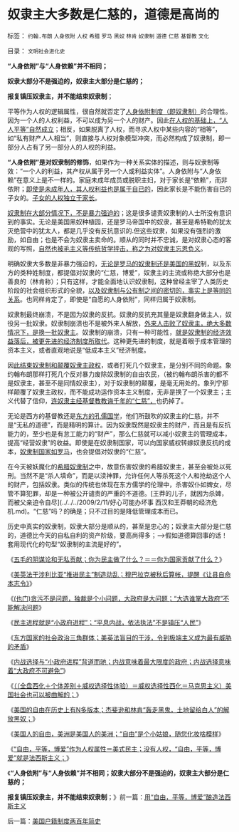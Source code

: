 # 奴隶主大多数是仁慈的，道德是高尚的

标签： `约翰.布朗` `人身依附` `人权` `希腊` `罗马` `黑奴` `林肯` `奴隶制` `道德` `仁慈` `基督教` `文化` 

目录： `文明社会进化史`

**“人身依附”与“人身依赖”并不相同；**

**奴隶大部分不是强迫的，奴隶主大部分是仁慈的；**

**报复镇压奴隶主，并不能结束奴隶制**；

平等作为人权的逻辑属性，很自然就否定了[人身依附制度（即奴隶制）](../../../2011/3/31/奴隶制是生存环境恶化预期的应急机制.md)的合理性。因为一个人的人权利益，不可以成为另一个人的财产。因此[在人权的基础上，“人人平等”自然成立](../../../2010/11/11/为什么到处都宣扬“普世的价值观”.md)；相反，如果脱离了人权，而寻求人权中某些内容的“相等”，如“私有财产人人相当”，则直接与人权对象模型冲突，而必然构成了奴隶制，即一部分人占有了另一部分人的人权的利益。

**“人身依附”是对奴隶制的修饰**，如果作为一种关系实体的描述，则与奴隶制等效：“一个人的利益，其产权从属于另一个人或利益实体”。人身依附与“人身依赖”在意义上是不一样的。家庭未成年成员或脱职主妇，对于家长是“依赖”，而非依附；[即使是未成年人，其人权利益也是属于自已的](../../../2009/11/3/我们的身体和生命的权力属于自已.md)，因此家长是不能伤害自已的子女的。[子女的人权独立于家长](../../../2009/11/3/中国和古罗马的“孝道德”考究.md)。

[奴隶制在大部分情况下，不是暴力强迫的](../../../2011/3/31/商业奴隶制和美国人不爱国.md)；这是很多谴责奴隶制的人士所没有意识到的事实。无论是美国黑奴种植园，还是罗马帝国中的奴隶，甚至是希特勒的犹太灭绝营中的犹太人，都是几乎没有反抗意识的.但这些奴隶，如果没有强烈的激励，如自由；也是不会为奴隶主卖命的。顺从的同时并不忠诚，是对奴隶心态的客观的写照，[自然也被毛主义等传统哲学抨击，称之为对奴隶主忘恩负义](http://darthvad123.wordpress.com/2011/04/09/%E4%B9%8C%E6%9C%89%E4%B9%8B%E4%B9%A1%E6%AF%9B%E5%B7%A6%E5%AE%9E%E9%99%85%E4%B8%8A%E6%98%AF%E4%BA%BA%E7%83%9F%E7%A8%80%E5%B0%91/)。

明确奴隶大多数是非暴力强迫的，[无论是罗马的奴隶制还是美国的黑奴](../../../2009/11/16/奴隶制社会和古罗马.md)制，以及东方的类种姓制度，都提倡对奴隶的“仁慈，博爱”，奴隶主的主流或称绝大部分也是善良的（林肯称）；只有这样，才能全面地认识奴隶制，这种曾经主宰了人类历史阶段的社会组织形式的全貌，[以及奴隶制与公有制之间的密切的，事实上是等同的关系](../../../2009/10/17/人权是经济学概念.md)。也同样肯定了，即使是“自愿的人身依附”，同样归属于奴隶制。

奴隶制最终崩溃，不是因为奴隶的反抗。奴隶的反抗充其量是奴隶翻身做主人，奴役另一批奴隶。奴隶制崩溃也不是被外来人解放，[外来人击败了奴隶主，绝大多数情况下，是换一批奴隶主](../../../2011/3/30/人道主义“政治正确”和不正确的殖民主义.md)。奴隶制的崩溃，只有一种可能性，[就是奴隶制的经济效益落后，被更先进的经济制度所取代](../../../2011/3/31/商业奴隶制和美国人不爱国.md)。这种更先进的制度，就是着眼于成本管理的资本主义，或者直观地说是“低成本主义”经济制度。

因[此结束奴隶制和颠覆奴隶主政权](../../../2011/3/31/贫困的结果是奴隶制.md)，或者打死几个奴隶主，是分别不同的命题。象约翰布朗那样打死几个反对暴力废除奴隶制的自由农民，（被约翰布朗杀害的都不是奴隶主，甚至不是同情奴隶主），对于奴隶制的颠覆，是毫无用处的。象列宁那样颠覆了奴隶主政权，而不能成功运作资本主义制度，无非是换了一个奴隶主；主义代替了信仰，[连奴隶主经基督教教诲千年的“仁慈”，](../../../2010/11/20/基督教中世纪是信仰的泛滥，社会的退步.md)也扔掉了。

无论是西方的基督教还是[东方的孔儒国学](../../../2009/6/22/国学儒教的科学精华在无私的服从美德.md)，他们所鼓吹的奴隶主的仁慈，并不是“无私的道德”，而是精明的算计。因为奴隶既然是奴隶主的财产，而且是有反抗能力的，至少也是有怠工能力的“财产”，那么仁慈就可以减小奴隶主的管理成本，提高“经营奴隶”的收益。即使是在奴隶制国家，可以向国家威权转嫁奴隶反抗的成本，[奴隶制国家如罗马](../../../2010/9/6/“波斯未灭，何以减薪”.md)，也会提倡对奴隶的“仁慈”。

在今天被妖魔化的[希腊奴隶制](../../../2010/8/2/苏格拉底的劳动观念；鄙视劳动必定仇富.md)之中，故意伤害奴隶的希腊奴隶主，甚至会被处以死刑。当然不是“杀人填命”，而是以渎神罪，允许任何人等杀死这个人和抢劫这个人的财产，包括奴隶。类似的传统也体现在东方儒学的伦理中，杀害奴仆如婢女，尽管不算犯罪，却是一种被公开谴责的严重的不道德。[王莽的儿子，就因为杀婢，而被父亲迫令自尽](../../../2009/2/11/好心可能办坏事 西汉和王莽朝的经济危机.md)。“仁慈”吗？的确是；只不过目的是降低管理成本而已。

历史中真实的奴隶制，奴隶大部分是顺从的，甚至是忠心的；奴隶主大部分是仁慈的，道德比今天的自私自利的资产阶级，要高尚得多；——>假如道德算回事的话！套用现代化的句型“奴隶制的主流是好的”。







《[五毛的阴谋论和无私贡献；你为民主做了什么？＝＝你为国家贡献了什么？](../../../2011/4/27/五毛的阴谋论的贡献.md)》

《[美英法干涉利比亚“推进民主”制造动乱；穆巴拉克被秋后算帐，提醒《让县自命本志令》](../../../2011/4/30/穆巴拉克可能是埃及最伟大的人.md)》

《[(也门)贪污不是问题，独裁是个小问题，大政府是大问题；“大选谁掌大政府”不能解决问题](../../../2011/4/30/贪污不是问题，独裁是小问题;(谈也门).md)》

《[民主进程就是“小政府进程”；“平息内战，依法执法”不是镇压“人民”](http://hi.baidu.com/darthchn/blog/item/bd2452f945865518d8f9fd27.html)》

《[东方国家的社会政治三角群体；美英法盲目的干涉，令到极端主义成为最有威胁的矛盾](../../../2011/5/3/美英法盲目干涉扶植了极端主义.md)》

《[内战选择与“小政府进程”背道而驰；内战意味着最大限度的政府；内战选择意味着“大政府不可避免”](../../../2011/5/3/内战将与“小政府进程”背道而驰.md)》

《[（（全盘西化＋个体差别＋威权选择性体验）＝威权选择性西化＝马克思主义）美国社会也可以被曲解的；](../../../2011/5/4/反思“全盘西化”,可能成为“全盘不开化”.md)》

《[美国的自由在历史上有N多版本；杰斐逊和林肯“轰走黑鬼，土地留给白人”的解放黑奴；](../../../2011/5/4/林肯“解放黑奴，轰走黑鬼”.md)》

《[美国人的自由，美洲是美国人的美洲；“自由”是个小姑娘，随您化妆啥模样](../../../2011/5/4/“自由”是个小姑娘.md)》

《[“自由，平等，博爱”作为人权属性＝美式民主；没有人权，“自由，平等，博爱”就是法西斯主义；](../../../2011/5/5/用“自由，平等，博爱”酿造法西斯主义.md)》

《**“人身依附”与“人身依赖”并不相同；奴隶大部分不是强迫的，奴隶主大部分是仁慈的；**

**报复镇压奴隶主，并不能结束奴隶制**；》前一篇：[用“自由，平等，博爱”酿造法西斯主义](../../../2011/5/5/用“自由，平等，博爱”酿造法西斯主义.md)

后一篇：[美国户籍制度两百年简史](../../../2011/5/5/美国户籍制度两百年简史.md)